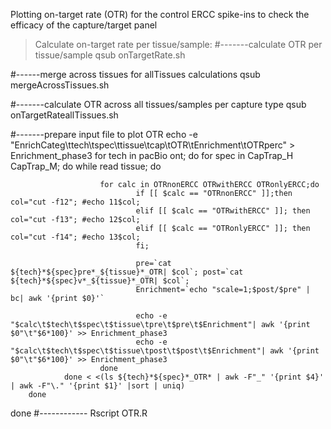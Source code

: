 Plotting on-target rate (OTR) for the control ERCC spike-ins to check the efficacy of the capture/target panel

> Calculate on-target rate per tissue/sample:
#-------calculate OTR per tissue/sample
qsub onTargetRate.sh

#------merge across tissues for allTissues calculations
qsub mergeAcrossTissues.sh

#-------calculate OTR across all tissues/samples per capture type
qsub onTargetRateallTissues.sh

#-------prepare input file to plot OTR
echo -e "EnrichCateg\ttech\tspec\ttissue\tcap\tOTR\tEnrichment\tOTRperc" > Enrichment_phase3
for tech in pacBio ont; do
        for spec in CapTrap_H CapTrap_M; do
                while read tissue; do

                        for calc in OTRnonERCC OTRwithERCC OTRonlyERCC;do
                                if [[ $calc == "OTRnonERCC" ]];then col="cut -f12"; #echo 11$col; 
                                elif [[ $calc == "OTRwithERCC" ]]; then col="cut -f13"; #echo 12$col; 
                                elif [[ $calc == "OTRonlyERCC" ]]; then col="cut -f14"; #echo 13$col; 
                                fi;

                                pre=`cat ${tech}*${spec}pre*_${tissue}*_OTR| $col`; post=`cat ${tech}*${spec}v*_${tissue}*_OTR| $col`;
                                Enrichment=`echo "scale=1;$post/$pre" | bc| awk '{print $0}'`

                                echo -e "$calc\t$tech\t$spec\t$tissue\tpre\t$pre\t$Enrichment"| awk '{print $0"\t"$6*100}' >> Enrichment_phase3
                                echo -e "$calc\t$tech\t$spec\t$tissue\tpost\t$post\t$Enrichment"| awk '{print $0"\t"$6*100}' >> Enrichment_phase3
                        done
                done < <(ls ${tech}*${spec}*_OTR* | awk -F"_" '{print $4}' | awk -F"\." '{print $1}' |sort | uniq)
        done
done
#------------
Rscript OTR.R
